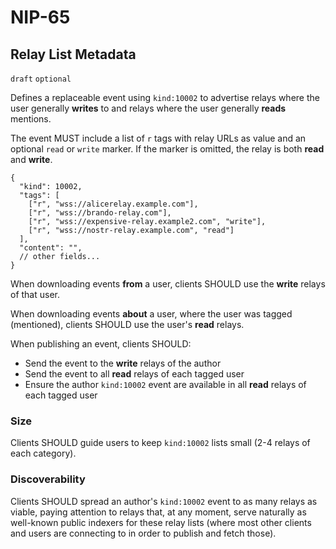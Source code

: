 NIP-65
======

Relay List Metadata
-------------------

`draft` `optional`

Defines a replaceable event using `kind:10002` to advertise relays where the user generally **writes** to and relays where the user generally **reads** mentions.

The event MUST include a list of `r` tags with relay URLs as value and an optional `read` or `write` marker. If the marker is omitted, the relay is both **read** and **write**.

```jsonc
{
  "kind": 10002,
  "tags": [
    ["r", "wss://alicerelay.example.com"],
    ["r", "wss://brando-relay.com"],
    ["r", "wss://expensive-relay.example2.com", "write"],
    ["r", "wss://nostr-relay.example.com", "read"]
  ],
  "content": "",
  // other fields...
}
```

When downloading events **from** a user, clients SHOULD use the **write** relays of that user.

When downloading events **about** a user, where the user was tagged (mentioned), clients SHOULD use the user's **read** relays.

When publishing an event, clients SHOULD:

- Send the event to the **write** relays of the author
- Send the event to all **read** relays of each tagged user
- Ensure the author `kind:10002` event are available in all **read** relays of each tagged user

### Size

Clients SHOULD guide users to keep `kind:10002` lists small (2-4 relays of each category).

### Discoverability

Clients SHOULD spread an author's `kind:10002` event to as many relays as viable, paying attention to relays that, at any moment, serve naturally as well-known public indexers for these relay lists (where most other clients and users are connecting to in order to publish and fetch those).
